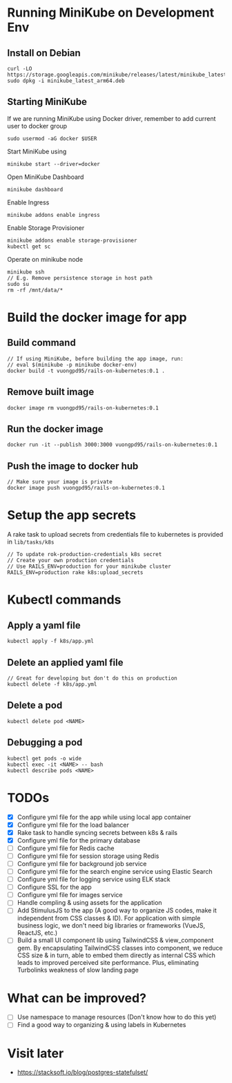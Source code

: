 # Running MiniKube on Development Env

## Install on Debian
```
curl -LO https://storage.googleapis.com/minikube/releases/latest/minikube_latest_arm64.deb
sudo dpkg -i minikube_latest_arm64.deb
```
## Starting MiniKube

If we are running MiniKube using Docker driver, remember to add current user to docker group
```
sudo usermod -aG docker $USER
```
Start MiniKube using
```
minikube start --driver=docker
```
Open MiniKube Dashboard
```
minikube dashboard
```
Enable Ingress
```
minikube addons enable ingress
```
Enable Storage Provisioner
```
minikube addons enable storage-provisioner
kubectl get sc
```
Operate on minikube node
```
minikube ssh
// E.g. Remove persistence storage in host path
sudo su
rm -rf /mnt/data/*
```
# Build the docker image for app

## Build command
```
// If using MiniKube, before building the app image, run:
// eval $(minikube -p minikube docker-env)
docker build -t vuongpd95/rails-on-kubernetes:0.1 .
```
## Remove built image
```
docker image rm vuongpd95/rails-on-kubernetes:0.1
```
## Run the docker image
```
docker run -it --publish 3000:3000 vuongpd95/rails-on-kubernetes:0.1
```
## Push the image to docker hub
```
// Make sure your image is private
docker image push vuongpd95/rails-on-kubernetes:0.1
```
# Setup the app secrets
A rake task to upload secrets from credentials file to kubernetes is provided in `lib/tasks/k8s`
```
// To update rok-production-credentials k8s secret
// Create your own production credentials
// Use RAILS_ENV=production for your minikube cluster
RAILS_ENV=production rake k8s:upload_secrets
```

# Kubectl commands
## Apply a yaml file
```
kubectl apply -f k8s/app.yml
```
## Delete an applied yaml file
```
// Great for developing but don't do this on production
kubectl delete -f k8s/app.yml
```
## Delete a pod
```
kubectl delete pod <NAME>
```
## Debugging a pod
```
kubectl get pods -o wide
kubectl exec -it <NAME> -- bash
kubectl describe pods <NAME>
```
# TODOs
- [x] Configure yml file for the app while using local app container
- [x] Configure yml file for the load balancer
- [x] Rake task to handle syncing secrets between k8s & rails
- [x] Configure yml file for the primary database
- [ ] Configure yml file for Redis cache
- [ ] Configure yml file for session storage using Redis
- [ ] Configure yml file for background job service
- [ ] Configure yml file for the search engine service using Elastic Search
- [ ] Configure yml file for logging service using ELK stack
- [ ] Configure SSL for the app
- [ ] Configure yml file for images service
- [ ] Handle compling & using assets for the application
- [ ] Add StimulusJS to the app (A good way to organize JS codes, make it independent from CSS classes & ID). For application with simple business logic, we don't need big libraries or frameworks (VueJS, ReactJS, etc.)
- [ ] Build a small UI component lib using TailwindCSS & view_component gem. By encapsulating TailwindCSS classes into component, we reduce CSS size & in turn, able to embed them directly as internal CSS which leads to improved perceived site performance. Plus, eliminating Turbolinks weakness of slow landing page

# What can be improved?
- [ ] Use namespace to manage resources (Don't know how to do this yet)
- [ ] Find a good way to organizing & using labels in Kubernetes

# Visit later
- https://stacksoft.io/blog/postgres-statefulset/
